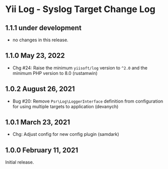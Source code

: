 # Yii Log - Syslog Target Change Log

## 1.1.1 under development

- no changes in this release.


## 1.1.0 May 23, 2022

- Chg #24: Raise the minimum `yiisoft/log` version to `^2.0` and the minimum PHP version to 8.0 (rustamwin)

## 1.0.2 August 26, 2021

- Bug #20: Remove `Psr\Log\LoggerInterface` definition from configuration for using multiple targets to application (devanych)

## 1.0.1 March 23, 2021

- Chg: Adjust config for new config plugin (samdark)

## 1.0.0 February 11, 2021

Initial release.
